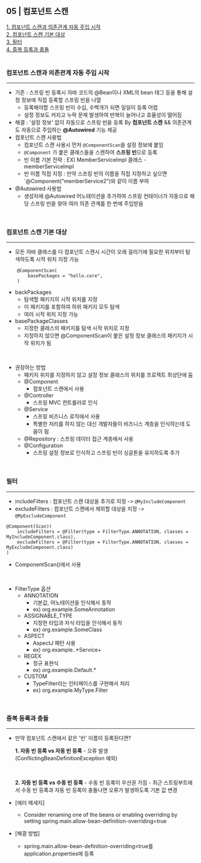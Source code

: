 ## 05 | 컴포넌트 스캔

[1. 컴포넌트 스캔과 의존관계 자동 주입 시작](#컴포넌트-스캔과-의존관계-자동-주입-시작) <br>
[2. 컴포넌트 스캔 기본 대상](#컴포넌트-스캔-기본-대상) <br>
[3. 필터](#필터) <br>
[4. 중복 등록과 충돌](#중복-등록과-충돌) <br>
<br>

### 컴포넌트 스캔과 의존관계 자동 주입 시작
<hr>

- 기존 : 스프링 빈 등록시 자바 코드의 @Bean이나 XML의 bean 태그 등을 통해 설정 정보에 직접 등록할 스프링 빈을 나열
    - 등록해야할 스프링 빈이 수십, 수백개가 되면 일일이 등록 어렵
    - 설정 정보도 커지고 누락 문제 발생하여 반복이 늘어나고 효율성이 떨어짐
- 해결 : '설정 정보' 없이 자동으로 스프링 빈을 등록 By **컴포넌트 스캔** && 의존관계도 자동으로 주입하는 **@Autowired** 기능 제공
- 컴포넌트 스캔 사용법 
    - 컴포넌트 스캔 사용시 먼저 `@ComponentScan`을 설정 정보에 붙임
    - `@Component` 가 붙은 클래스들을 스캔하여 **스프링 빈**으로 등록
    - 빈 이름 기본 전략 : EX) MemberServiceImpl 클래스 - memberServiceImpl
    - 빈 이름 직접 지정 : 만약 스프링 빈의 이름을 직접 지정하고 싶으면 `@Component("memberService2")와 같이 이름 부여
- @Autowired 사용법
    - 생성자에 @Autowired 어노테이션을 추가하여 스프링 컨테이너가 자동으로 해당 스프링 빈을 찾아 여러 의존 관계를 한 번에 주입받음

<br>


### 컴포넌트 스캔 기본 대상
<hr>

- 모든 자바 클래스를 다 컴포넌트 스캔시 시간이 오래 걸리기에 필요한 위치부터 탐색하도록 시작 위치 지정 가능
```
    @ComponentScan(
        basePackages = "hello.core",
    )
```
- backPackages 
    - 탐색할 패키지의 시작 위치를 지정
    - 이 패키지를 포함하여 하위 패키지 모두 탐색
    - 여러 시작 위치 지정 가능
- basePackageClasses    
    - 지정한 클래스의 패키지를 탐색 시작 위치로 지정
    - 지정하지 않으면 @ComponentScan이 붙은 설정 정보 클래스의 패키지가 시작 위치가 됨
<br>

- 권장하는 방법
    - 패키지 위치를 지정하지 않고 설정 정보 클래스의 위치를 프로젝트 최상단에 둠
    - @Component
        - 컴포넌트 스캔에서 사용
    - @Controller
        - 스프링 MVC 컨트롤러로 인식
    - @Service 
        - 스프링 비즈니스 로직에서 사용
        - 특별한 처리를 하지 않는 대신 개발자들이 비즈니스 계층을 인식하는데 도움이 됨
    - @Repository : 스프링 데이터 접근 계층에서 사용
    - @Configuration 
        - 스프링 설정 정보로 인식하고 스프링 빈이 싱글톤을 유지하도록 추가

<br>

### 필터
<hr>

- includeFilters : 컴포넌트 스캔 대상을 추가로 지정 -> `@MyIncludeComponent`
- excludeFilters : 컴포넌트 스캔에서 제외할 대상을 지정 -> `@MyExcludeComponent`
```
@Component(Scan)(
    includeFilters = @Filter(type = FilterType.ANNOTATION, classes = MyIncludeComponent.class),
    excludeFilters = @Filter(type = FilterType.ANNOTATION, classes = MyExcludeComponent.class)
)
```
- ComponentScan()에서 사용

<br>

- FilterType 옵션
    - ANNOTATION 
        - 기본값, 어노테이션을 인식해서 동작
        - ex) org.example.SomeAnnotation
    - ASSIGNABLE_TYPE
        - 지정한 타입과 자식 타입을 인식해서 동작
        - ex) org.example.SomeClass
    - ASPECT
        - AspectJ 패턴 사용
        - ex) org.example..*Service+
    - REGEX
        - 정규 표현식
        - ex) org.example.Default.*
    - CUSTOM
        - TypeFilter라는 인터페이스를 구현해서 처리
        - ex) org.example.MyType.Filter
<br>

### 중복 등록과 충돌
<hr>

- 만약 컴포넌트 스캔에서 같은 '빈' 이름이 등록된다면? 
   <br>
  
    **1. 자동 빈 등록 vs 자동 빈 등록**
        - 오류 발생 (ConflictingBeanDefinitionException 예외)
    
    <br>
    
    **2. 자동 빈 등록 vs 수동 빈 등록**
        - 수동 빈 등록이 우선권 가짐
        - 최근 스트링부트에서 수동 빈 등록과 자동 빈 등록이 충돌나면 오류가 발생하도록 기본 값 변경
- [에러 메세지]
    - Consider renaming one of the beans or enabling overriding by setting spring.main.allow-bean-definition-overriding=true
- [해결 방법]
    - spring.main.allow-bean-definition-overriding=true를 application.properties에 등록
 
